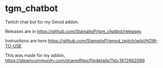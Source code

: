 # tgm_chatbot
Twitch chat bot for my Gmod addon.

Releases are in https://github.com/StamatisP/tgm_chatbot/releases

Instructions are here https://github.com/StamatisP/gmod_twitch/wiki/HOW-TO-USE

This was made for my addon, https://steamcommunity.com/sharedfiles/filedetails/?id=1872662089

